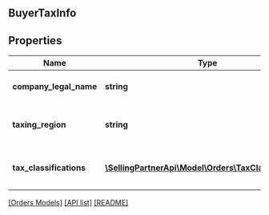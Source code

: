 ## BuyerTaxInfo

## Properties

Name | Type | Description | Notes
------------ | ------------- | ------------- | -------------
**company_legal_name** | **string** | The legal name of the company. | [optional]
**taxing_region** | **string** | The country or region imposing the tax. | [optional]
**tax_classifications** | [**\SellingPartnerApi\Model\Orders\TaxClassification[]**](TaxClassification.md) | A list of tax classifications that apply to the order. | [optional]

[[Orders Models]](../) [[API list]](../../Api) [[README]](../../../README.md)

